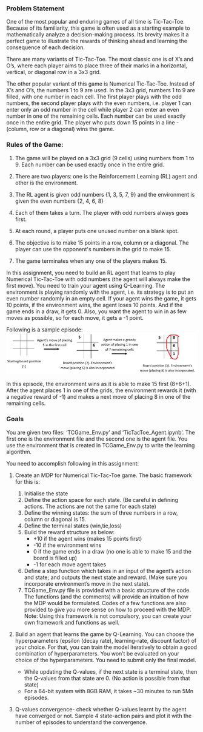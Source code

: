 ### Problem Statement

One of the most popular and enduring games of all time is Tic-Tac-Toe. Because of its familiarity, this game is often used as a starting example to mathematically analyze a decision-making process. Its brevity makes it a perfect game to illustrate the rewards of thinking ahead and learning the consequence of each decision.

There are many variants of Tic-Tac-Toe. The most classic one is of X’s and O’s, where each player aims to place three of their marks in a horizontal, vertical, or diagonal row in a 3x3 grid.

The other popular variant of this game is Numerical Tic-Tac-Toe. Instead of X’s and O’s, the numbers 1 to 9 are used. In the 3x3 grid, numbers 1 to 9 are filled, with one number in each cell. The first player plays with the odd numbers, the second player plays with the even numbers, i.e. player 1 can enter only an odd number in the cell while player 2 can enter an even number in one of the remaining cells. Each number can be used exactly once in the entire grid. The player who puts down 15 points in a line - (column, row or a diagonal) wins the game. 

 
### Rules of the Game:

1. The game will be played on a 3x3 grid (9 cells) using numbers from 1 to 9. Each number can be used exactly once in the entire grid.

2. There are two players: one is the Reinforcement Learning (RL) agent and other is the environment.

3. The RL agent is given odd numbers {1, 3, 5, 7, 9} and the environment is given the even numbers {2, 4, 6, 8}

4. Each of them takes a turn. The player with odd numbers always goes first.

5. At each round, a player puts one unused number on a blank spot.

6. The objective is to make 15 points in a row, column or a diagonal. The player can use the opponent's numbers in the grid to make 15.

7. The game terminates when any one of the players makes 15.

In this assignment, you need to build an RL agent that learns to play Numerical Tic-Tac-Toe with odd numbers (the agent will always make the first move). You need to train your agent using Q-Learning. The environment is playing randomly with the agent, i.e. its strategy is to put an even number randomly in an empty cell. If your agent wins the game, it gets 10 points, if the environment wins, the agent loses 10 points. And if the game ends in a draw, it gets 0. Also, you want the agent to win in as few moves as possible, so for each move, it gets a -1 point.

Following is a sample episode: 
![](sample_episode.png) 


In this episode, the environment wins as it is able to make 15 first (8+6+1). After the agent places 1 in one of the grids, the environment rewards it (with a negative reward of -1) and makes a next move of placing 8 in one of the remaining cells.

### Goals

You are given two files: ‘TCGame_Env.py’ and ‘TicTacToe_Agent.ipynb’. The first one is the environment file and the second one is the agent file. You use the environment that is created in TCGame_Env.py to write the learning algorithm.

You need to accomplish following in this assignment:

1. Create an MDP for Numerical Tic-Tac-Toe game. The basic framework for this is:
    1. Initialise the state
    2. Define the action space for each state. (Be careful in defining actions. The actions are not the same for each state)
    3. Define the winning states: the sum of three numbers in a row, column or diagonal is 15.
    4. Define the terminal states (win,tie,loss)
    5. Build the reward structure as below:
        * +10 if the agent wins (makes 15 points first)
        * -10 if the environment wins
        * 0 if the game ends in a draw (no one is able to make 15 and the board is filled up)
        * -1 for each move agent takes
    6. Define a step function which takes in an input of the agent’s action and state; and outputs the next state and reward. (Make sure you incorporate environment’s move in the next state).
    7. TCGame_Env.py file is provided with a basic structure of the code. The functions (and the comments) will provide an intuition of how the MDP would be formulated. Codes of a few functions are also provided to give you more sense on how to proceed with the MDP. Note: Using this framework is not compulsory, you can create your own framework and functions as well.

2. Build an agent that learns the game by Q-Learning. You can choose the hyperparameters (epsilon (decay rate), learning-rate, discount factor) of your choice. For that, you can train the model iteratively to obtain a good combination of hyperparameters. You won’t be evaluated on your choice of the hyperparameters. You need to submit only the final model. 

    * While updating the Q-values, if the next state is a terminal state, then the Q-values from that state are 0. (No action is possible from that state)
    * For a 64-bit system with 8GB RAM, it takes ~30 minutes to run 5Mn episodes.

3. Q-values convergence- check whether Q-values learnt by the agent have converged or not. Sample 4 state-action pairs and plot it with the number of episodes to understand the convergence.
